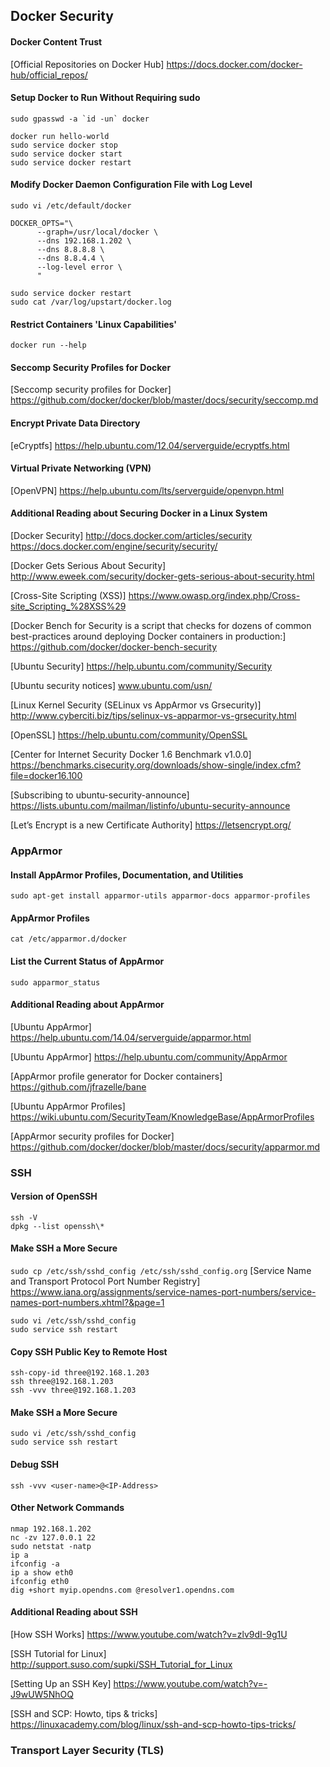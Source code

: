 ## Docker Security
#### Docker Content Trust 
[Official Repositories on Docker Hub] https://docs.docker.com/docker-hub/official_repos/
#### Setup Docker to Run Without Requiring sudo
```sudo gpasswd -a `id -un` docker```
```
docker run hello-world
sudo service docker stop
sudo service docker start
sudo service docker restart
```
#### Modify Docker Daemon Configuration File with Log Level
```sudo vi /etc/default/docker```
```
DOCKER_OPTS="\
      --graph=/usr/local/docker \
      --dns 192.168.1.202 \
      --dns 8.8.8.8 \
      --dns 8.8.4.4 \
      --log-level error \
      "
```
```
sudo service docker restart
sudo cat /var/log/upstart/docker.log
```
#### Restrict Containers 'Linux Capabilities'
```docker run --help```
#### Seccomp Security Profiles for Docker
[Seccomp security profiles for Docker] https://github.com/docker/docker/blob/master/docs/security/seccomp.md
#### Encrypt Private Data Directory
[eCryptfs] https://help.ubuntu.com/12.04/serverguide/ecryptfs.html
#### Virtual Private Networking (VPN)
[OpenVPN] https://help.ubuntu.com/lts/serverguide/openvpn.html


#### Additional Reading about Securing Docker in a Linux System
[Docker Security] http://docs.docker.com/articles/security
https://docs.docker.com/engine/security/security/

[Docker Gets Serious About Security] http://www.eweek.com/security/docker-gets-serious-about-security.html

[Cross-Site Scripting (XSS)] https://www.owasp.org/index.php/Cross-site_Scripting_%28XSS%29

[Docker Bench for Security is a script that checks for dozens of common best-practices around deploying Docker containers in production:] https://github.com/docker/docker-bench-security

[Ubuntu Security] https://help.ubuntu.com/community/Security

[Ubuntu security notices] www.ubuntu.com/usn/

[Linux Kernel Security (SELinux vs AppArmor vs Grsecurity)] http://www.cyberciti.biz/tips/selinux-vs-apparmor-vs-grsecurity.html

[OpenSSL] https://help.ubuntu.com/community/OpenSSL

[Center for Internet Security Docker 1.6 Benchmark v1.0.0] https://benchmarks.cisecurity.org/downloads/show-single/index.cfm?file=docker16.100

[Subscribing to ubuntu-security-announce] https://lists.ubuntu.com/mailman/listinfo/ubuntu-security-announce

[Let’s Encrypt is a new Certificate Authority] https://letsencrypt.org/
### AppArmor
#### Install AppArmor Profiles, Documentation, and Utilities
```sudo apt-get install apparmor-utils apparmor-docs apparmor-profiles```
#### AppArmor Profiles
```cat /etc/apparmor.d/docker```
#### List the Current Status of AppArmor
```sudo apparmor_status```
#### Additional Reading about AppArmor
[Ubuntu AppArmor] https://help.ubuntu.com/14.04/serverguide/apparmor.html

[Ubuntu AppArmor] https://help.ubuntu.com/community/AppArmor

[AppArmor profile generator for Docker containers] https://github.com/jfrazelle/bane

[Ubuntu AppArmor Profiles] https://wiki.ubuntu.com/SecurityTeam/KnowledgeBase/AppArmorProfiles

[AppArmor security profiles for Docker] https://github.com/docker/docker/blob/master/docs/security/apparmor.md
### SSH
#### Version of OpenSSH
```
ssh -V
dpkg --list openssh\*
```
#### Make SSH a More Secure
```sudo cp /etc/ssh/sshd_config /etc/ssh/sshd_config.org```
[Service Name and Transport Protocol Port Number Registry]  https://www.iana.org/assignments/service-names-port-numbers/service-names-port-numbers.xhtml?&page=1
```
sudo vi /etc/ssh/sshd_config
sudo service ssh restart
```
#### Copy SSH Public Key to Remote Host
```
ssh-copy-id three@192.168.1.203
ssh three@192.168.1.203
ssh -vvv three@192.168.1.203
```
#### Make SSH a More Secure
```
sudo vi /etc/ssh/sshd_config
sudo service ssh restart
```
#### Debug SSH
```ssh -vvv <user-name>@<IP-Address>```
#### Other Network Commands
```
nmap 192.168.1.202
nc -zv 127.0.0.1 22
sudo netstat -natp
ip a
ifconfig -a
ip a show eth0
ifconfig eth0
dig +short myip.opendns.com @resolver1.opendns.com
```
#### Additional Reading about SSH
[How SSH Works]  https://www.youtube.com/watch?v=zlv9dI-9g1U

[SSH Tutorial for Linux]  http://support.suso.com/supki/SSH_Tutorial_for_Linux

[Setting Up an SSH Key]  https://www.youtube.com/watch?v=-J9wUW5NhOQ

[SSH and SCP: Howto, tips & tricks]  https://linuxacademy.com/blog/linux/ssh-and-scp-howto-tips-tricks/
### Transport Layer Security (TLS)






